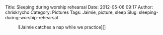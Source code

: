 Title: Sleeping during worship rehearsal
Date: 2012-05-06 09:17
Author: chriskrycho
Category: Pictures
Tags: Jaimie, picture, sleep
Slug: sleeping-during-worship-rehearsal

<figure class="vertical">
![Jaimie catches a nap while we practice][]
</figure>

  [Jaimie catches a nap while we practice]: http://www.chriskrycho.com/family/files/2012/05/sleeping_during_worship_rehearsal.jpeg
    "Sleeping During Worship Rehearsal"
